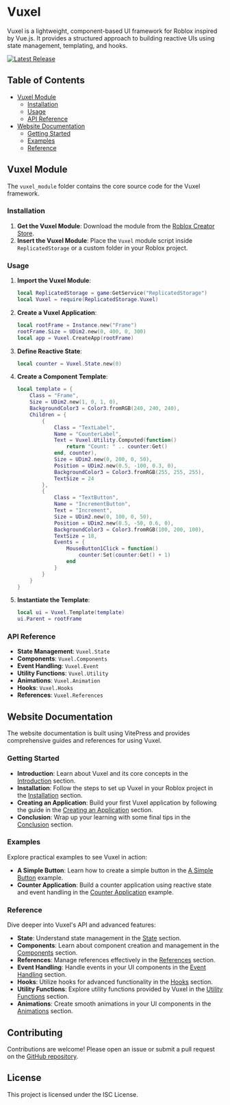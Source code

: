 # Vuxel

Vuxel is a lightweight, component-based UI framework for Roblox inspired by Vue.js. It provides a structured approach to building reactive UIs using state management, templating, and hooks.

[![Latest Release](https://img.shields.io/github/v/release/OMouta/vuxel)](https://github.com/OMouta/vuxel/releases/latest)

## Table of Contents

- [Vuxel Module](#vuxel-module)
  - [Installation](#installation)
  - [Usage](#usage)
  - [API Reference](#api-reference)
- [Website Documentation](#website-documentation)
  - [Getting Started](#getting-started)
  - [Examples](#examples)
  - [Reference](#reference)

## Vuxel Module

The `vuxel_module` folder contains the core source code for the Vuxel framework.

### Installation

1. **Get the Vuxel Module**: Download the module from the [Roblox Creator Store](https://create.roblox.com/store/asset/131382708043623/Vuxel?viewFromStudio=true&keyword=&searchId=d6dd070a-2639-4bb4-8b30-c352e7d22939).
2. **Insert the Vuxel Module**: Place the `Vuxel` module script inside `ReplicatedStorage` or a custom folder in your Roblox project.

### Usage

1. **Import the Vuxel Module**:
    ```lua
    local ReplicatedStorage = game:GetService("ReplicatedStorage")
    local Vuxel = require(ReplicatedStorage.Vuxel)
    ```

2. **Create a Vuxel Application**:
    ```lua
    local rootFrame = Instance.new("Frame")
    rootFrame.Size = UDim2.new(0, 400, 0, 300)
    local app = Vuxel.CreateApp(rootFrame)
    ```

3. **Define Reactive State**:
    ```lua
    local counter = Vuxel.State.new(0)
    ```

4. **Create a Component Template**:
    ```lua
    local template = {
        Class = "Frame",
        Size = UDim2.new(1, 0, 1, 0),
        BackgroundColor3 = Color3.fromRGB(240, 240, 240),
        Children = {
            {
                Class = "TextLabel",
                Name = "CounterLabel",
                Text = Vuxel.Utility.Computed(function()
                    return "Count: " .. counter:Get()
                end, counter),
                Size = UDim2.new(0, 200, 0, 50),
                Position = UDim2.new(0.5, -100, 0.3, 0),
                BackgroundColor3 = Color3.fromRGB(255, 255, 255),
                TextSize = 24
            },
            {
                Class = "TextButton",
                Name = "IncrementButton",
                Text = "Increment",
                Size = UDim2.new(0, 100, 0, 50),
                Position = UDim2.new(0.5, -50, 0.6, 0),
                BackgroundColor3 = Color3.fromRGB(100, 200, 100),
                TextSize = 18,
                Events = {
                    MouseButton1Click = function()
                        counter:Set(counter:Get() + 1)
                    end
                }
            }
        }
    }
    ```

5. **Instantiate the Template**:
    ```lua
    local ui = Vuxel.Template(template)
    ui.Parent = rootFrame
    ```

### API Reference

- **State Management**: `Vuxel.State`
- **Components**: `Vuxel.Components`
- **Event Handling**: `Vuxel.Event`
- **Utility Functions**: `Vuxel.Utility`
- **Animations**: `Vuxel.Animation`
- **Hooks**: `Vuxel.Hooks`
- **References**: `Vuxel.References`

## Website Documentation

The website documentation is built using VitePress and provides comprehensive guides and references for using Vuxel.

### Getting Started

- **Introduction**: Learn about Vuxel and its core concepts in the [Introduction](docs/gs/introduction.md) section.
- **Installation**: Follow the steps to set up Vuxel in your Roblox project in the [Installation](docs/gs/installation.md) section.
- **Creating an Application**: Build your first Vuxel application by following the guide in the [Creating an Application](docs/gs/create.md) section.
- **Conclusion**: Wrap up your learning with some final tips in the [Conclusion](docs/gs/conclusion.md) section.

### Examples

Explore practical examples to see Vuxel in action:

- **A Simple Button**: Learn how to create a simple button in the [A Simple Button](docs/ex/button.md) example.
- **Counter Application**: Build a counter application using reactive state and event handling in the [Counter Application](docs/ex/counter.md) example.

### Reference

Dive deeper into Vuxel's API and advanced features:

- **State**: Understand state management in the [State](docs/ref/state.md) section.
- **Components**: Learn about component creation and management in the [Components](docs/ref/components.md) section.
- **References**: Manage references effectively in the [References](docs/ref/references.md) section.
- **Event Handling**: Handle events in your UI components in the [Event Handling](docs/ref/events.md) section.
- **Hooks**: Utilize hooks for advanced functionality in the [Hooks](docs/ref/hooks.md) section.
- **Utility Functions**: Explore utility functions provided by Vuxel in the [Utility Functions](docs/ref/utility.md) section.
- **Animations**: Create smooth animations in your UI components in the [Animations](docs/ref/animations.md) section.

## Contributing

Contributions are welcome! Please open an issue or submit a pull request on the [GitHub repository](https://github.com/OMouta/vuxel).

## License

This project is licensed under the ISC License.